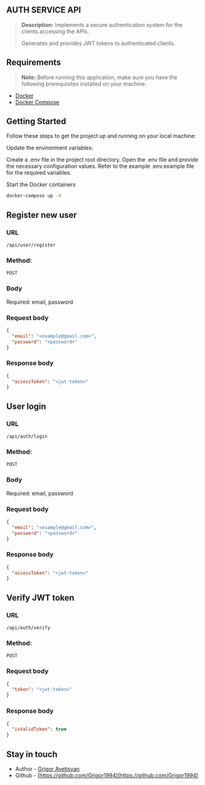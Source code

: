 ## AUTH SERVICE API

> **Description:**  Implements a secure authentication system for the clients accessing the APIs.
>
>Generates and provides JWT tokens to authenticated clients.


## Requirements
> **Note:** Before running this application, make sure you have the following prerequisites installed on your machine:

- [Docker](https://docs.docker.com/install)
- [Docker Compose](https://docs.docker.com/compose/install)


## Getting Started

Follow these steps to get the project up and running on your local machine:

Update the environment variables:

Create a .env file in the project root directory.
Open the .env file and provide the necessary configuration values. Refer to the example .env.example file for the required variables.


Start the Docker containers
```bash
docker-compose up -d
```


## Register new user


### URL

    /api/user/register

### Method:

    POST

### Body

Required: email, password

### Request body

```JSON
{
  "email": "<example@gmail.com>",
  "password": "<password>"
}
```

### Response body

```JSON
{
  "accessToken": "<jwt-token>"
}
```

## User login

### URL

    /api/auth/login

### Method:

    POST

### Body

Required: email, password

### Request body

```JSON
{
  "email": "<example@gmail.com>",
  "password": "<password>"
}
```

### Response body

```JSON
{
  "accessToken": "<jwt-token>"
}
```

## Verify JWT token

### URL

    /api/auth/verify

### Method:

    POST

### Request body

```JSON
{
  "token": "<jwt-token>"
}
```

### Response body

```JSON
{
  "isValidToken": true
}
```

## Stay in touch

- Author - [Grigor Avetisyan](https://www.linkedin.com/in/grigor-avetisyan-342566139/)
- Github - [https://github.com/Grigor1994](https://github.com/Grigor1994)

